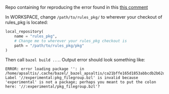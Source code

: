 Repo containing for reproducing the error found in this [this comment](https://github.com/bazelbuild/rules_pkg/pull/154#pullrequestreview-402104856)

In WORKSPACE, change `/path/to/rules_pkg/` to wherever your checkout of rules_pkg is located:

```python
local_repository(
    name = "rules_pkg",
    # Change me to wherever your rules_pkg checkout is
    path = "/path/to/rules_pkg/pkg"
)
```

Then call `bazel build ...`.  Output error should look something like:

```
ERROR: error loading package '': in /home/apsaltis/.cache/bazel/_bazel_apsaltis/ca21bffe165d1853abbcdb2b62d6d44e/external/rules_pkg/experimental/rpm.bzl: Label '//experimental:pkg_filegroup.bzl' is invalid because 'experimental' is not a package; perhaps you meant to put the colon here: '//:experimental/pkg_filegroup.bzl'?
```
